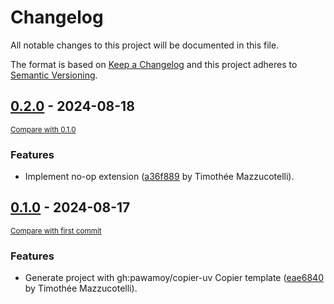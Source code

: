 # Changelog

All notable changes to this project will be documented in this file.

The format is based on [Keep a Changelog](http://keepachangelog.com/en/1.0.0/)
and this project adheres to [Semantic Versioning](http://semver.org/spec/v2.0.0.html).

<!-- insertion marker -->
## [0.2.0](https://github.com/mkdocstrings/griffe-public-redundant-aliases/releases/tag/0.2.0) - 2024-08-18

<small>[Compare with 0.1.0](https://github.com/mkdocstrings/griffe-public-redundant-aliases/compare/0.1.0...0.2.0)</small>

### Features

- Implement no-op extension ([a36f889](https://github.com/mkdocstrings/griffe-public-redundant-aliases/commit/a36f889ead557c14d139afd488002c6b64117f7a) by Timothée Mazzucotelli).

## [0.1.0](https://github.com/mkdocstrings/griffe-public-redundant-aliases/releases/tag/0.1.0) - 2024-08-17

<small>[Compare with first commit](https://github.com/mkdocstrings/griffe-public-redundant-aliases/compare/eae68401c337e636de8fd91ea517465ae0d1df23...0.1.0)</small>

### Features

- Generate project with gh:pawamoy/copier-uv Copier template ([eae6840](https://github.com/mkdocstrings/griffe-public-redundant-aliases/commit/eae68401c337e636de8fd91ea517465ae0d1df23) by Timothée Mazzucotelli).
